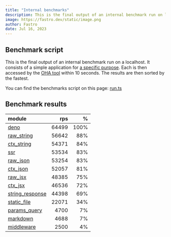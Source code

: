 ```yaml
---
title: "Internal benchmarks"
description: This is the final output of an internal benchmark run on localhost
image: https://fastro.dev/static/image.png
author: Fastro
date: Jul 16, 2023
---
```


## Benchmark script

This is the final output of an internal benchmark run on a localhost. It consists of a simple application for [a specific purpose](https://github.com/fastrodev/fastro/blob/main/deno.json). Each is then accessed by the [OHA tool](https://github.com/hatoo/oha) within 10 seconds. The results are then sorted by the fastest.

You can find the benchmarks script on this page: [run.ts](https://github.com/fastrodev/fastro/blob/main/bench/run.ts)

## Benchmark results


| module                                                                                       |   rps |    % |
| :------------------------------------------------------------------------------------------- | ----: | ---: |
| [deno](https://github.com/fastrodev/fastro/blob/main/examples/deno.ts)                       | 64499 | 100% |
| [raw_string](https://github.com/fastrodev/fastro/blob/main/examples/raw_string.ts)           | 56642 |  88% |
| [ctx_string](https://github.com/fastrodev/fastro/blob/main/examples/ctx_string.ts)           | 54371 |  84% |
| [ssr](https://github.com/fastrodev/fastro/blob/main/examples/ssr.ts)                         | 53534 |  83% |
| [raw_json](https://github.com/fastrodev/fastro/blob/main/examples/raw_json.ts)               | 53254 |  83% |
| [ctx_json](https://github.com/fastrodev/fastro/blob/main/examples/ctx_json.ts)               | 52057 |  81% |
| [raw_jsx](https://github.com/fastrodev/fastro/blob/main/examples/raw_jsx.tsx)                | 48385 |  75% |
| [ctx_jsx](https://github.com/fastrodev/fastro/blob/main/examples/ctx_jsx.tsx)                | 46536 |  72% |
| [string_response](https://github.com/fastrodev/fastro/blob/main/examples/string_response.ts) | 44398 |  69% |
| [static_file](https://github.com/fastrodev/fastro/blob/main/examples/static_file.ts)         | 22071 |  34% |
| [params_query](https://github.com/fastrodev/fastro/blob/main/examples/params_query.ts)       |  4700 |   7% |
| [markdown](https://github.com/fastrodev/fastro/blob/main/examples/markdown.ts)               |  4688 |   7% |
| [middleware](https://github.com/fastrodev/fastro/blob/main/examples/middleware.ts)           |  2500 |   4% |